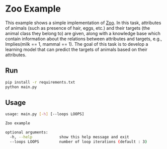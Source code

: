 # Zoo Example

This example shows a simple implementation of [Zoo](https://archive.ics.uci.edu/dataset/111/zoo). In this task, attributes of animals (such as presence of hair, eggs, etc.) and their targets (the animal class they belong to) are given, along with a knowledge base which contain information about the relations between attributes and targets, e.g., Implies(milk == 1, mammal == 1). The goal of this task is to develop a learning model that can predict the targets of animals based on their attributes.

## Run

```bash
pip install -r requirements.txt
python main.py
```

## Usage

```bash
usage: main.py [-h] [--loops LOOPS] 

Zoo example

optional arguments:
  -h, --help            show this help message and exit
  --loops LOOPS         number of loop iterations (default : 3)

```
